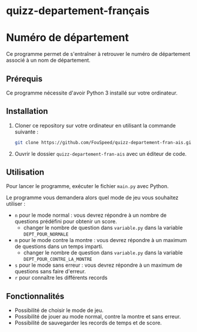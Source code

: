# quizz-departement-français

# Numéro de département

Ce programme permet de s'entraîner à retrouver le numéro de département associé à un nom de département.

## Prérequis

Ce programme nécessite d'avoir Python 3 installé sur votre ordinateur.

## Installation

1. Cloner ce repository sur votre ordinateur en utilisant la commande suivante :

    ```sh
    git clone https://github.com/FouSpeed/quizz-departement-fran-ais.git
    ```


2. Ouvrir le dossier `quizz-departement-fran-ais` avec un éditeur de code.


## Utilisation

Pour lancer le programme, exécuter le fichier `main.py` avec Python.


Le programme vous demandera alors quel mode de jeu vous souhaitez utiliser :

- `n` pour le mode normal : vous devrez répondre à un nombre de questions prédéfini pour obtenir un score.
    - changer le nombre de question dans `variable.py` dans la variable `DEPT_POUR_NORMALE` 
- `m` pour le mode contre la montre : vous devrez répondre à un maximum de questions dans un temps imparti.
    - changer le nombre de question dans `variable.py` dans la variable `DEPT_POUR_CONTRE_LA_MONTRE` 
- `s` pour le mode sans erreur : vous devrez répondre à un maximum de questions sans faire d'erreur.
- `r` pour connaître les différents records

## Fonctionnalités

- Possibilité de choisir le mode de jeu.
- Possibilité de jouer au mode normal, contre la montre et sans erreur.
- Possibilité de sauvegarder les records de temps et de score.


